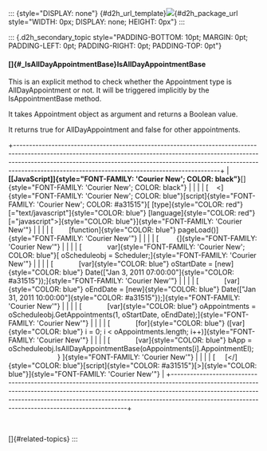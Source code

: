 ::: {style="DISPLAY: none"}
[](ms-xhelp:///?Id=d2h_url_template){#d2h_url_template}![](!package_url!){#d2h_package_url style="WIDTH: 0px; DISPLAY: none; HEIGHT: 0px"}
:::

::: {.d2h_secondary_topic style="PADDING-BOTTOM: 10pt; MARGIN: 0pt; PADDING-LEFT: 0pt; PADDING-RIGHT: 0pt; PADDING-TOP: 0pt"}
#### []{#_IsAllDayAppointmentBase}IsAllDayAppointmentBase

This is an explicit method to check whether the Appointment type is AllDayAppointment or not. It will be triggered implicitly by the IsAppointmentBase method.

It takes Appointment object as argument and returns a Boolean value.

It returns true for AllDayAppointment and false for other appointments.

+----------------------------------------------------------------------------------------------------------------------------------------------------------------------------------------------------------------------------------------------------------------------------------------------------------+
| **[\[JavaScript\]]{style="FONT-FAMILY: 'Courier New'; COLOR: black"}**[]{style="FONT-FAMILY: 'Courier New'; COLOR: black"}                                                                                                                                                                               |
|                                                                                                                                                                                                                                                                                                          |
| [    \<]{style="FONT-FAMILY: 'Courier New'; COLOR: blue"}[script]{style="FONT-FAMILY: 'Courier New'; COLOR: #a31515"}[ [type]{style="COLOR: red"}[=\"text/javascript\"]{style="COLOR: blue"} [language]{style="COLOR: red"}[=\"javascript\"\>]{style="COLOR: blue"}]{style="FONT-FAMILY: 'Courier New'"} |
|                                                                                                                                                                                                                                                                                                          |
| [        [function]{style="COLOR: blue"} pageLoad()]{style="FONT-FAMILY: 'Courier New'"}                                                                                                                                                                                                                 |
|                                                                                                                                                                                                                                                                                                          |
| [         {]{style="FONT-FAMILY: 'Courier New'"}                                                                                                                                                                                                                                                         |
|                                                                                                                                                                                                                                                                                                          |
| [             var]{style="FONT-FAMILY: 'Courier New'; COLOR: blue"}[ oScheduleobj = Scheduler;]{style="FONT-FAMILY: 'Courier New'"}                                                                                                                                                                      |
|                                                                                                                                                                                                                                                                                                          |
| [             [var]{style="COLOR: blue"} oStartDate = [new]{style="COLOR: blue"} Date([\"Jan 3, 2011 07:00:00\"]{style="COLOR: #a31515"});]{style="FONT-FAMILY: 'Courier New'"}                                                                                                                          |
|                                                                                                                                                                                                                                                                                                          |
| [             [var]{style="COLOR: blue"} oEndDate = [new]{style="COLOR: blue"} Date([\"Jan 31, 2011 10:00:00\"]{style="COLOR: #a31515"});]{style="FONT-FAMILY: 'Courier New'"}                                                                                                                           |
|                                                                                                                                                                                                                                                                                                          |
| [             [var]{style="COLOR: blue"} oAppointments = oScheduleobj.GetAppointments(1, oStartDate, oEndDate);]{style="FONT-FAMILY: 'Courier New'"}                                                                                                                                                     |
|                                                                                                                                                                                                                                                                                                          |
| [             [for]{style="COLOR: blue"} ([var]{style="COLOR: blue"} i = 0; i \< oAppointments.length; i++)]{style="FONT-FAMILY: 'Courier New'"}                                                                                                                                                         |
|                                                                                                                                                                                                                                                                                                          |
| [             [var]{style="COLOR: blue"} bApp = oScheduleobj.IsAllDayAppointmentBase(oAppointments\[i\].AppointmentEl);                           } ]{style="FONT-FAMILY: 'Courier New'"}                                                                                                                |
|                                                                                                                                                                                                                                                                                                          |
| [     [\</]{style="COLOR: blue"}[script]{style="COLOR: #a31515"}[\>]{style="COLOR: blue"}]{style="FONT-FAMILY: 'Courier New'"}                                                                                                                                                                           |
+----------------------------------------------------------------------------------------------------------------------------------------------------------------------------------------------------------------------------------------------------------------------------------------------------------+

 

[]{#related-topics}
:::
